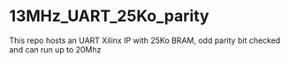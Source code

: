 # 13MHz_UART_25Ko_parity
This repo hosts an UART Xilinx IP with 25Ko BRAM, odd parity bit checked and can run up to 20Mhz
